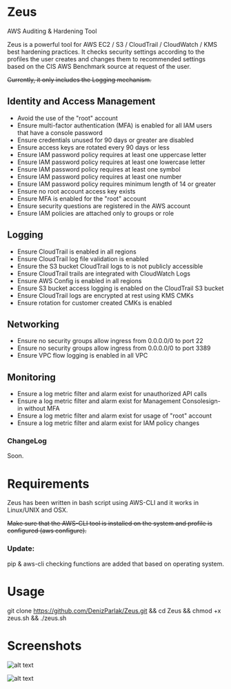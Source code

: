 # Zeus
AWS Auditing &amp; Hardening Tool

Zeus is a powerful tool for AWS EC2 / S3 / CloudTrail / CloudWatch / KMS best hardening practices. It checks security settings according to the profiles the user creates and changes them to recommended settings based on the CIS AWS Benchmark source at request of the user.

~~Currently, it only includes the Logging mechanism.~~

## Identity and Access Management
- Avoid the use of the "root" account
- Ensure multi-factor authentication (MFA) is enabled for all IAM users that have a console password
- Ensure credentials unused for 90 days or greater are disabled
- Ensure access keys are rotated every 90 days or less
- Ensure IAM password policy requires at least one uppercase letter
- Ensure IAM password policy requires at least one lowercase letter
- Ensure IAM password policy requires at least one symbol
- Ensure IAM password policy requires at least one number
- Ensure IAM password policy requires minimum length of 14 or greater
- Ensure no root account access key exists
- Ensure MFA is enabled for the "root" account
- Ensure security questions are registered in the AWS account 
- Ensure IAM policies are attached only to groups or role

## Logging
- Ensure CloudTrail is enabled in all regions
- Ensure CloudTrail log file validation is enabled
- Ensure the S3 bucket CloudTrail logs to is not publicly accessible
- Ensure CloudTrail trails are integrated with CloudWatch Logs
- Ensure AWS Config is enabled in all regions
- Ensure S3 bucket access logging is enabled on the CloudTrail S3 bucket
- Ensure CloudTrail logs are encrypted at rest using KMS CMKs
- Ensure rotation for customer created CMKs is enabled

## Networking
- Ensure no security groups allow ingress from 0.0.0.0/0 to port 22
- Ensure no security groups allow ingress from 0.0.0.0/0 to port 3389
- Ensure VPC flow logging is enabled in all VPC

## Monitoring
 - Ensure a log metric filter and alarm exist for unauthorized API calls
 - Ensure a log metric filter and alarm exist for Management Consolesign-in without MFA
 - Ensure a log metric filter and alarm exist for usage of "root" account
 - Ensure a log metric filter and alarm exist for IAM policy changes

### ChangeLog

Soon.

# Requirements

Zeus has been written in bash script using AWS-CLI and it works in Linux/UNIX and OSX.

~~Make sure that the AWS-CLI tool is installed on the system and profile is configured (aws configure).~~

### Update:

pip & aws-cli checking functions are added that based on operating system.

# Usage

git clone https://github.com/DenizParlak/Zeus.git && cd Zeus && chmod +x zeus.sh && ./zeus.sh

# Screenshots

![alt text](https://i.hizliresim.com/DdBYbm.jpg)

![alt text](https://i.hizliresim.com/r2EPn1.jpg)

